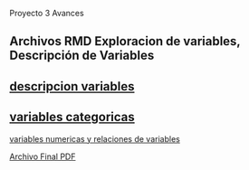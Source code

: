 Proyecto 3 Avances 

Archivos RMD 
Exploracion de variables, Descripción de Variables
---
[descripcion variables](https://github.com/Jose-Prince/Proyecto3-Mineria-de-datos/blob/main/desc.Rmd)
---
[variables categoricas](https://github.com/Jose-Prince/Proyecto3-Mineria-de-datos/blob/main/variablescategoricas.Rmd)
---
[variables numericas y relaciones de variables](https://github.com/Jose-Prince/Proyecto3-Mineria-de-datos/blob/main/expldatos.Rmd)


[Archivo Final PDF](https://github.com/Jose-Prince/Proyecto3-Mineria-de-datos/blob/main/Avances%20Proyecto%203.pdf)
